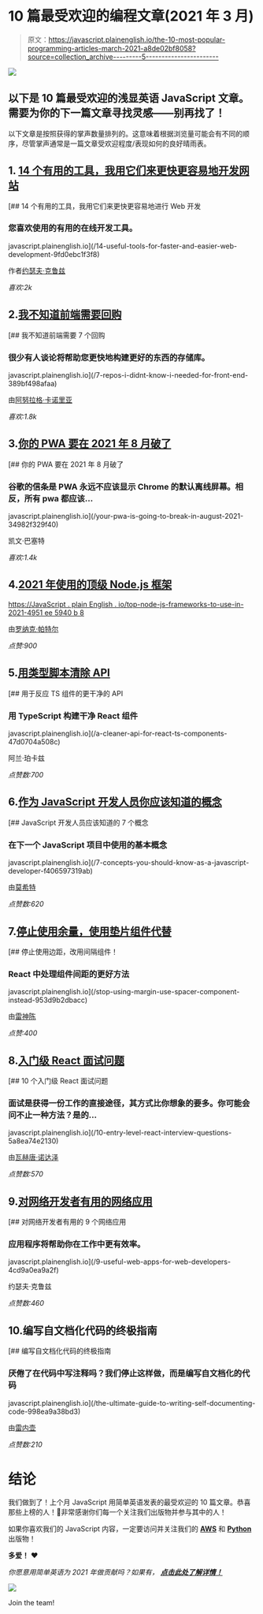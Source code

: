 # 10 篇最受欢迎的编程文章(2021 年 3 月)

> 原文：<https://javascript.plainenglish.io/the-10-most-popular-programming-articles-march-2021-a8de02bf8058?source=collection_archive---------5----------------------->

![](img/433e8b763e5880b4ac1935e1f3caf4d8.png)

## 以下是 10 篇最受欢迎的浅显英语 JavaScript 文章。需要为你的下一篇文章寻找灵感——别再找了！

以下文章是按照获得的掌声数量排列的。这意味着根据浏览量可能会有不同的顺序，尽管掌声通常是一篇文章受欢迎程度/表现如何的良好晴雨表。

## 1. [14 个有用的工具，我用它们来更快更容易地开发网站](/14-useful-tools-for-faster-and-easier-web-development-9fd0ebc1f3f8)

[](/14-useful-tools-for-faster-and-easier-web-development-9fd0ebc1f3f8) [## 14 个有用的工具，我用它们来更快更容易地进行 Web 开发

### 您喜欢使用的有用的在线开发工具。

javascript.plainenglish.io](/14-useful-tools-for-faster-and-easier-web-development-9fd0ebc1f3f8) 

作者[约瑟夫·克鲁兹](https://medium.com/u/d446e1b4a70b?source=post_page-----a8de02bf8058--------------------------------)

*喜欢:2k*

## 2.[我不知道前端需要回购](/7-repos-i-didnt-know-i-needed-for-front-end-389bf498afaa)

[](/7-repos-i-didnt-know-i-needed-for-front-end-389bf498afaa) [## 我不知道前端需要 7 个回购

### 很少有人谈论将帮助您更快地构建更好的东西的存储库。

javascript.plainenglish.io](/7-repos-i-didnt-know-i-needed-for-front-end-389bf498afaa) 

由[阿努拉格·卡诺里亚](https://medium.com/u/eea6e41ec675?source=post_page-----a8de02bf8058--------------------------------)

*喜欢:1.8k*

## 3.[你的 PWA 要在 2021 年 8 月破了](/your-pwa-is-going-to-break-in-august-2021-34982f329f40)

[](/your-pwa-is-going-to-break-in-august-2021-34982f329f40) [## 你的 PWA 要在 2021 年 8 月破了

### 谷歌的信条是 PWA 永远不应该显示 Chrome 的默认离线屏幕。相反，所有 pwa 都应该…

javascript.plainenglish.io](/your-pwa-is-going-to-break-in-august-2021-34982f329f40) 

凯文·巴塞特

*喜欢:1.4k*

## 4.[2021 年使用的顶级 Node.js 框架](/top-node-js-frameworks-to-use-in-2021-4951ee5940b8)

[https://JavaScript . plain English . io/top-node-js-frameworks-to-use-in-2021-4951 ee 5940 b 8](/top-node-js-frameworks-to-use-in-2021-4951ee5940b8)

由[罗纳克·帕特尔](https://medium.com/u/b0e77d842ece?source=post_page-----a8de02bf8058--------------------------------)

*点赞:900*

## 5.[用类型脚本清除 API](/a-cleaner-api-for-react-ts-components-47d0704a508c)

[](/a-cleaner-api-for-react-ts-components-47d0704a508c) [## 用于反应 TS 组件的更干净的 API

### 用 TypeScript 构建干净 React 组件

javascript.plainenglish.io](/a-cleaner-api-for-react-ts-components-47d0704a508c) 

阿兰·珀卡兹

*点赞数:700*

## 6.[作为 JavaScript 开发人员你应该知道的概念](/7-concepts-you-should-know-as-a-javascript-developer-f406597319ab)

[](/7-concepts-you-should-know-as-a-javascript-developer-f406597319ab) [## JavaScript 开发人员应该知道的 7 个概念

### 在下一个 JavaScript 项目中使用的基本概念

javascript.plainenglish.io](/7-concepts-you-should-know-as-a-javascript-developer-f406597319ab) 

由[莫希特](https://medium.com/u/da968086e185?source=post_page-----a8de02bf8058--------------------------------)

*点赞数:620*

## 7.[停止使用余量，使用垫片组件代替](/stop-using-margin-use-spacer-component-instead-953d9b2dbacc)

[](/stop-using-margin-use-spacer-component-instead-953d9b2dbacc) [## 停止使用边距，改用间隔组件！

### React 中处理组件间距的更好方法

javascript.plainenglish.io](/stop-using-margin-use-spacer-component-instead-953d9b2dbacc) 

由[雷神陈](https://medium.com/u/fd88f9a939f3?source=post_page-----a8de02bf8058--------------------------------)

*点赞:400*

## 8.[入门级 React 面试问题](/10-entry-level-react-interview-questions-5a8ea74e2130)

[](/10-entry-level-react-interview-questions-5a8ea74e2130) [## 10 个入门级 React 面试问题

### 面试是获得一份工作的直接途径，其方式比你想象的要多。你可能会问不止一种方法？是的…

javascript.plainenglish.io](/10-entry-level-react-interview-questions-5a8ea74e2130) 

由[瓦赫唐·诺达泽](https://medium.com/u/8735a8d263a?source=post_page-----a8de02bf8058--------------------------------)

*点赞数:570*

## 9.[对网络开发者有用的网络应用](/9-useful-web-apps-for-web-developers-4cd9a0ea9a2f)

[](/9-useful-web-apps-for-web-developers-4cd9a0ea9a2f) [## 对网络开发者有用的 9 个网络应用

### 应用程序将帮助你在工作中更有效率。

javascript.plainenglish.io](/9-useful-web-apps-for-web-developers-4cd9a0ea9a2f) 

约瑟夫·克鲁兹

*点赞数:460*

## 10.编写自文档化代码的终极指南

[](/the-ultimate-guide-to-writing-self-documenting-code-998ea9a38bd3) [## 编写自文档化代码的终极指南

### 厌倦了在代码中写注释吗？我们停止这样做，而是编写自文档化的代码

javascript.plainenglish.io](/the-ultimate-guide-to-writing-self-documenting-code-998ea9a38bd3) 

由[雷内壶](https://medium.com/u/1c0c4af59252?source=post_page-----a8de02bf8058--------------------------------)

*点赞数:210*

# 结论

我们做到了！上个月 JavaScript 用简单英语发表的最受欢迎的 10 篇文章。恭喜那些上榜的人！🎉非常感谢你们每一个关注我们出版物并参与其中的人！

如果你喜欢我们的 JavaScript 内容，一定要访问并关注我们的 [**AWS**](https://aws.plainenglish.io) 和 [**Python**](https://python.plainenglish.io) 出版物！

**多爱！** ❤️

*你愿意用简单英语为 2021 年做贡献吗？如果有，* [***点击此处了解详情！***](/https-medium-com-javascript-in-plain-english-join-our-team-b0854ead7d14)

![](img/80e39233f8c62684bff3f29b6e4414b3.png)

Join the team!